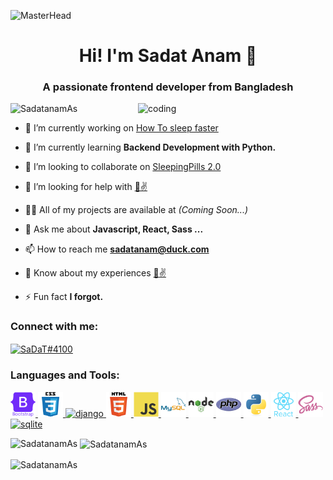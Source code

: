 ![MasterHead](https://res.cloudinary.com/practicaldev/image/fetch/s--_sk5cfBS--/c_imagga_scale,f_auto,fl_progressive,h_420,q_auto,w_1000/https://dev-to-uploads.s3.amazonaws.com/i/xndmxrfhliweofif9jty.png)

<h1 align="center">Hi! I'm Sadat Anam 🙂</h1>
<h3 align="center">A passionate frontend developer from Bangladesh</h3>

<img align="right" width="300" src="https://i.pinimg.com/originals/f1/e7/34/f1e734f9cade86fe737a9aa404ad5677.gif" alt="coding" /></p>

<p align="left"> <img src="https://komarev.com/ghpvc/?username=SadatanamAs&label=Profile%20views&color=0e75b6&style=flat" alt="SadatanamAs" /> </p>

- 🔭 I’m currently working on [How To sleep faster](N/A)

- 🌱 I’m currently learning **Backend Development with Python.**

- 👯 I’m looking to collaborate on [SleepingPills 2.0](N/A)

- 🤝 I’m looking for help with [🙂✌️](N/A)

- 👨‍💻 All of my projects are available at _(Coming Soon...)_

- 💬 Ask me about **Javascript, React, Sass ...**

- 📫 How to reach me **sadatanam@duck.com**

- 📄 Know about my experiences [🙂✌️](🙂✌️)

- ⚡ Fun fact **I forgot.**

<h3 align="left">Connect with me:</h3>
<p align="left">
<a href="https://discord.gg/SaDaT#4100" target="blank"><img align="center" src="https://raw.githubusercontent.com/rahuldkjain/github-profile-readme-generator/master/src/images/icons/Social/discord.svg" alt="SaDaT#4100" height="30" width="40" /></a>
</p>



<h3 align="left">Languages and Tools:</h3>
<p align="left"> <a href="https://getbootstrap.com" target="_blank" rel="noreferrer"> <img src="https://raw.githubusercontent.com/devicons/devicon/master/icons/bootstrap/bootstrap-plain-wordmark.svg" alt="bootstrap" width="40" height="40"/> </a> <a href="https://www.w3schools.com/css/" target="_blank" rel="noreferrer"> <img src="https://raw.githubusercontent.com/devicons/devicon/master/icons/css3/css3-original-wordmark.svg" alt="css3" width="40" height="40"/> </a> <a href="https://www.djangoproject.com/" target="_blank" rel="noreferrer"> <img src="https://cdn.worldvectorlogo.com/logos/django.svg" alt="django" width="40" height="40"/> </a> <a href="https://www.w3.org/html/" target="_blank" rel="noreferrer"> <img src="https://raw.githubusercontent.com/devicons/devicon/master/icons/html5/html5-original-wordmark.svg" alt="html5" width="40" height="40"/> </a> <a href="https://developer.mozilla.org/en-US/docs/Web/JavaScript" target="_blank" rel="noreferrer"> <img src="https://raw.githubusercontent.com/devicons/devicon/master/icons/javascript/javascript-original.svg" alt="javascript" width="40" height="40"/> </a> <a href="https://www.mysql.com/" target="_blank" rel="noreferrer"> <img src="https://raw.githubusercontent.com/devicons/devicon/master/icons/mysql/mysql-original-wordmark.svg" alt="mysql" width="40" height="40"/> </a> <a href="https://nodejs.org" target="_blank" rel="noreferrer"> <img src="https://raw.githubusercontent.com/devicons/devicon/master/icons/nodejs/nodejs-original-wordmark.svg" alt="nodejs" width="40" height="40"/> </a> <a href="https://www.php.net" target="_blank" rel="noreferrer"> <img src="https://raw.githubusercontent.com/devicons/devicon/master/icons/php/php-original.svg" alt="php" width="40" height="40"/> </a> <a href="https://www.python.org" target="_blank" rel="noreferrer"> <img src="https://raw.githubusercontent.com/devicons/devicon/master/icons/python/python-original.svg" alt="python" width="40" height="40"/> </a> <a href="https://reactjs.org/" target="_blank" rel="noreferrer"> <img src="https://raw.githubusercontent.com/devicons/devicon/master/icons/react/react-original-wordmark.svg" alt="react" width="40" height="40"/> </a> <a href="https://sass-lang.com" target="_blank" rel="noreferrer"> <img src="https://raw.githubusercontent.com/devicons/devicon/master/icons/sass/sass-original.svg" alt="sass" width="40" height="40"/> </a> <a href="https://www.sqlite.org/" target="_blank" rel="noreferrer"> <img src="https://www.vectorlogo.zone/logos/sqlite/sqlite-icon.svg" alt="sqlite" width="40" height="40"/> </a> </p>

<p><img align="left" src="https://github-readme-stats.vercel.app/api/top-langs?username=SadatanamAs&show_icons=true&locale=en&layout=compact" alt="SadatanamAs" /></p>

<p>&nbsp;<img align="center" src="https://github-readme-stats.vercel.app/api?username=SadatanamAs&show_icons=true&locale=en" alt="SadatanamAs" /></p>

<p><img align="center" src="https://github-readme-streak-stats.herokuapp.com/?user=SadatanamAs&" alt="SadatanamAs" /></p>
